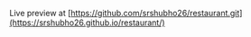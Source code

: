 Live preview at 
[https://github.com/srshubho26/restaurant.git](https://srshubho26.github.io/restaurant/)
